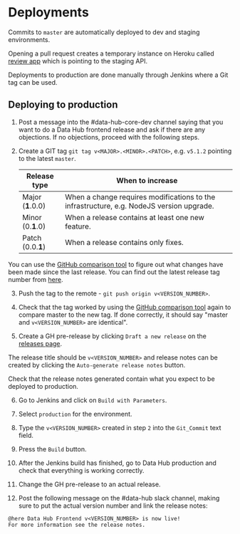# Deployments

Commits to `master` are automatically deployed to dev and staging environments.

Opening a pull request creates a temporary instance on Heroku called [review app](https://devcenter.heroku.com/articles/github-integration-review-apps) which is pointing to the staging API.

Deployments to production are done manually through Jenkins where a Git tag can be used.

## Deploying to production
1. Post a message into the #data-hub-core-dev channel saying that you want to do a Data Hub frontend release and ask if there are any objections. If no objections, proceed with the following steps.

2. Create a GIT tag `git tag v<MAJOR>.<MINOR>.<PATCH>`, e.g. `v5.1.2` pointing to the latest `master`.

   | Release type      | When to increase                                                                         |
   | ----------------- | ---------------------------------------------------------------------------------------- |
   | Major (**1**.0.0) | When a change requires modifications to the infrastructure, e.g. NodeJS version upgrade. |
   | Minor (0.**1**.0) | When a release contains at least one new feature.                                        |
   | Patch (0.0.**1**) | When a release contains only fixes.                                                      |

You can use the [GitHub comparison tool](https://github.com/uktrade/data-hub-frontend/compare) to figure out what changes have been made since the last release. You can find out the latest release tag number from [here](https://github.com/uktrade/data-hub-frontend/releases).

3. Push the tag to the remote - `git push origin v<VERSION_NUMBER>`.

4. Check that the tag worked by using the [GitHub comparison tool](https://github.com/uktrade/data-hub-frontend/compare) again to compare master to the new tag. If done correctly, it should say "master and `v<VERSION_NUMBER>` are identical". 

5. Create a GH pre-release by clicking `Draft a new release` on the [releases page](https://github.com/uktrade/data-hub-frontend/releases).

The release title should be `v<VERSION_NUMBER>` and release notes can be created by clicking the `Auto-generate release notes` button. 

Check that the release notes generated contain what you expect to be deployed to production.

6. Go to Jenkins and click on `Build with Parameters`.

7. Select `production` for the environment.

8. Type the `v<VERSION_NUMBER>` created in step `2` into the `Git_Commit` text field.

9. Press the `Build` button.

10. After the Jenkins build has finished, go to Data Hub production and check that everything is working correctly.

11. Change the GH pre-release to an actual release.

12. Post the following message on the #data-hub slack channel, making sure to put the actual version number and link the release notes:

```
@here Data Hub Frontend v<VERSION_NUMBER> is now live!
For more information see the release notes.
```